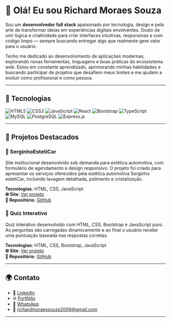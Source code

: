 # 👋 Olá! Eu sou Richard Moraes Souza

Sou um **desenvolvedor full stack** apaixonado por tecnologia, design e pela arte de transformar ideias em experiências digitais envolventes.
Gosto de unir lógica e criatividade para criar interfaces intuitivas, responsivas e com código limpo — sempre buscando entregar algo que realmente gere valor para o usuário.

Tenho me dedicado ao desenvolvimento de aplicações modernas, explorando novas ferramentas, linguagens e boas práticas do ecossistema web.
Estou em constante aprendizado, aprimorando minhas habilidades e buscando participar de projetos que desafiem meus limites e me ajudem a evoluir como profissional e como pessoa.

---

## 🚀 Tecnologias

![HTML5](https://img.shields.io/badge/HTML5-E34F26?style=for-the-badge&logo=html5&logoColor=white)
![CSS3](https://img.shields.io/badge/CSS3-1572B6?style=for-the-badge&logo=css3&logoColor=white)
![JavaScript](https://img.shields.io/badge/JavaScript-F7DF1E?style=for-the-badge&logo=javascript&logoColor=black)
![React](https://img.shields.io/badge/React-20232A?style=for-the-badge&logo=react&logoColor=61DAFB)
![Bootstrap](https://img.shields.io/badge/Bootstrap-7952B3?style=for-the-badge&logo=bootstrap&logoColor=white)
![TypeScript](https://img.shields.io/badge/TypeScript-3178C6?style=for-the-badge&logo=typescript&logoColor=white)
![MySQL](https://img.shields.io/badge/MySQL-4479A1?style=for-the-badge&logo=mysql&logoColor=white)
![PostgreSQL](https://img.shields.io/badge/PostgreSQL-4169E1?style=for-the-badge&logo=postgresql&logoColor=white)
![Express.js](https://img.shields.io/badge/Express.js-000000?style=for-the-badge&logo=express&logoColor=white)


---

## 🎯 Projetos Destacados

### 🚗 SerginhoEstetiCar
Site institucional desenvolvido sob demanda para estética automotiva, com formulário de agendamento e design responsivo. O projeto foi criado para apresentar os serviços oferecidos pela estética automotiva Serginho estetiCar, incluindo lavagem detalhada, polimento e cristalização.

**Tecnologias**: HTML, CSS, JavaScript  
**🌐 Site**: [Ver projeto](https://serginhoesteticar.netlify.app/)  
**📁 Repositório**: [GitHub](https://github.com/richardmoraessouza/SerginhoestetiCar)

### 🧠 Quiz Interativo
Quiz interativo desenvolvido com HTML, CSS, Bootstrap e JavaScript puro. As perguntas são carregadas dinamicamente e ao final o usuário recebe uma pontuação baseada nas respostas corretas.

**Tecnologias**: HTML, CSS, Bootstrap, JavaScript  
**🌐 Site**: [Ver projeto](https://perguntas-front-end.netlify.app/)  
**📁 Repositório**: [GitHub](https://github.com/richardmoraessouza/quiz)

---

## 🌍 Contato

- 💼 [LinkedIn](https://www.linkedin.com/in/richard-moraes-souza-998539338/)
- 🌐 [Portfólio](https://richardmoraes.netlify.app/)
- 📱 [WhatsApp](https://wa.me/5547999326217?text=Olá%20Richard%2C%20encontrei%20seu%20perfil%20no%20GitHub!)
- 📧 richardmoraessouza2006@gmail.com

---
